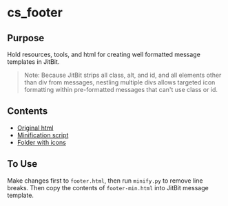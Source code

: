# cs_footer

## Purpose
Hold resources, tools, and html for creating well formatted message templates in JitBit.
> Note: Because JitBit strips all class, alt, and id, and all elements other than div from messages, nestling multiple divs allows targeted icon formatting within pre-formatted messages that can't use class or id.

## Contents
- [Original html](./footer.html)
- [Minification script](./minify.py)
- [Folder with icons](./icons)

## To Use
Make changes first to `footer.html`, then run `minify.py` to remove line breaks. Then copy the contents of `footer-min.html` into JitBit message template.
